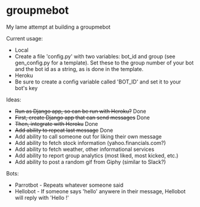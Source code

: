 # groupmebot

My lame attempt at building a groupmebot

Current usage:
 * Local
  * Create a file 'config.py' with two variables: bot_id and group (see gen_config.py for a template). Set these to the group number of your bot and the bot id as a string, as is done in the template.
 * Heroku
  * Be sure to create a config variable called 'BOT_ID' and set it to your bot's key 

Ideas:
* ~~Run as Django app, so can be run with Heroku?~~ Done
 * ~~First, create Django app that can send messages~~ Done
 * ~~Then, integrate with Heroku~~ Done
* ~~Add ability to repeat last message~~ Done
* Add ability to call someone out for liking their own message
* Add ability to fetch stock information (yahoo.financials.com?)
* Add ability to fetch weather, other informational services
* Add ability to report group analytics (most liked, most kicked, etc.)
* Add ability to post a random gif from Giphy (similar to Slack?)

Bots:
* Parrotbot - Repeats whatever someone said
* Hellobot - If someone says 'hello' anywere in their message, Hellobot will reply with 'Hello <username>!'
